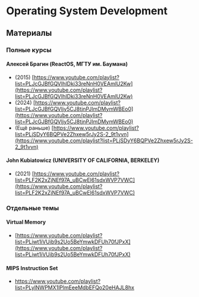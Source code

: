 # Operating System Development

## Материалы

### Полные курсы

#### Алексей Брагин (ReactOS, МГТУ им. Баумана)
- (2015) [https://www.youtube.com/playlist?list=PLJcGJBfGQVIhIDki33reNnH0VEAmlU2Kw](https://www.youtube.com/playlist?list=PLJcGJBfGQVIhIDki33reNnH0VEAmlU2Kw)
- (2024) [https://www.youtube.com/playlist?list=PLJcGJBfGQVIjy5CJ8tjnPJImDMymWBEo0](https://www.youtube.com/playlist?list=PLJcGJBfGQVIjy5CJ8tjnPJImDMymWBEo0)
- (Ещё раньше) [https://www.youtube.com/playlist?list=PLjSDyY6BQPVe2Zhxew5rJy2S-2_9t1vvn](https://www.youtube.com/playlist?list=PLjSDyY6BQPVe2Zhxew5rJy2S-2_9t1vvn)

#### John Kubiatowicz (UNIVERSITY OF CALIFORNIA, BERKELEY)
- (2021) [https://www.youtube.com/playlist?list=PLF2K2xZjNEf97A_uBCwEl61sdxWVP7VWC](https://www.youtube.com/playlist?list=PLF2K2xZjNEf97A_uBCwEl61sdxWVP7VWC)

### Отдельные темы

#### Virtual Memory
- [https://www.youtube.com/playlist?list=PLiwt1iVUib9s2Uo5BeYmwkDFUh70fJPxX](https://www.youtube.com/playlist?list=PLiwt1iVUib9s2Uo5BeYmwkDFUh70fJPxX)

#### MIPS Instruction Set
- [https://www.youtube.com/playlist?list=PLylNWPMX1lPlmEeeMdbEFQo20eHAJL8hx
](https://www.youtube.com/playlist?list=PLylNWPMX1lPlmEeeMdbEFQo20eHAJL8hx)





